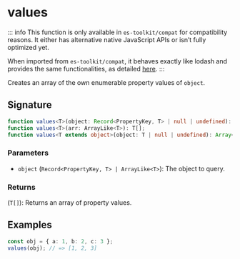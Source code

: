 # values

::: info
This function is only available in `es-toolkit/compat` for compatibility reasons. It either has alternative native JavaScript APIs or isn’t fully optimized yet.

When imported from `es-toolkit/compat`, it behaves exactly like lodash and provides the same functionalities, as detailed [here](../../../compatibility.md).
:::

Creates an array of the own enumerable property values of `object`.

## Signature

```typescript
function values<T>(object: Record<PropertyKey, T> | null | undefined): T[];
function values<T>(arr: ArrayLike<T>): T[];
function values<T extends object>(object: T | null | undefined): Array<T[keyof T]>;
```

### Parameters

- `object` (`Record<PropertyKey, T> | ArrayLike<T>`): The object to query.

### Returns

(`T[]`): Returns an array of property values.

## Examples

```typescript
const obj = { a: 1, b: 2, c: 3 };
values(obj); // => [1, 2, 3]
```
